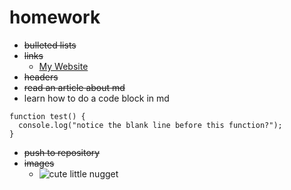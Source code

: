 # homework
* ~~bulleted lists~~
* ~~links~~
  * [My Website](http://www.sarahronau.com)
* ~~headers~~
* ~~read an article about md~~
* learn how to do a code block in md
```
function test() {
  console.log("notice the blank line before this function?");
}
```
* ~~push to repository~~
* ~~images~~
  * ![cute little nugget](http://www.awesomelycute.com/gallery/2015/05/cute-baby-penguin-8.jpg)
